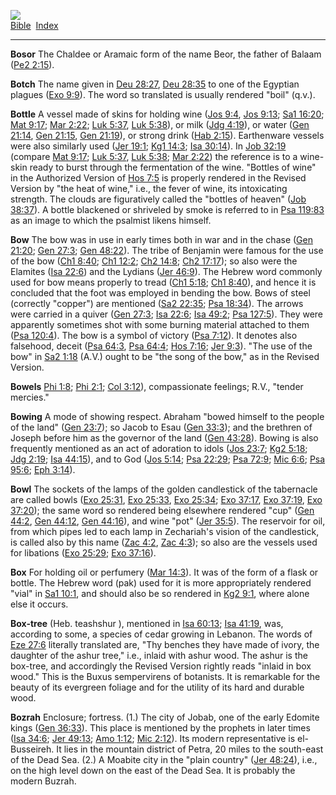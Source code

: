 [![](../../cdshop/ithlogo.png)](../../index)  
[Bible](../index)  [Index](index) 

------------------------------------------------------------------------

<span id="000">**Bosor**</span> The Chaldee or Aramaic form of the name
Beor, the father of Balaam ([Pe2 2:15](../kjv/pe2002.htm#015)).

<span id="001">**Botch**</span> The name given in [Deu
28:27](../kjv/deu028.htm#027), [Deu 28:35](../kjv/deu028.htm#035) to one
of the Egyptian plagues ([Exo 9:9](../kjv/exo009.htm#009)). The word so
translated is usually rendered "boil" (q.v.).

<span id="002">**Bottle**</span> A vessel made of skins for holding wine
([Jos 9:4](../kjv/jos009.htm#004), [Jos 9:13](../kjv/jos009.htm#013);
[Sa1 16:20](../kjv/sa1016.htm#020); [Mat 9:17](../kjv/mat009.htm#017);
[Mar 2:22](../kjv/mar002.htm#022); [Luk 5:37](../kjv/luk005.htm#037),
[Luk 5:38](../kjv/luk005.htm#038)), or milk ([Jdg
4:19](../kjv/jdg004.htm#019)), or water ([Gen
21:14](../kjv/gen021.htm#014), [Gen 21:15](../kjv/gen021.htm#015), [Gen
21:19](../kjv/gen021.htm#019)), or strong drink ([Hab
2:15](../kjv/hab002.htm#015)). Earthenware vessels were also similarly
used ([Jer 19:1](../kjv/jer019.htm#001); [Kg1
14:3](../kjv/kg1014.htm#003); [Isa 30:14](../kjv/isa030.htm#014)). In
[Job 32:19](../kjv/job032.htm#019) (compare [Mat
9:17](../kjv/mat009.htm#017); [Luk 5:37](../kjv/luk005.htm#037), [Luk
5:38](../kjv/luk005.htm#038); [Mar 2:22](../kjv/mar002.htm#022)) the
reference is to a wine-skin ready to burst through the fermentation of
the wine. "Bottles of wine" in the Authorized Version of [Hos
7:5](../kjv/hos007.htm#005) is properly rendered in the Revised Version
by "the heat of wine," i.e., the fever of wine, its intoxicating
strength. The clouds are figuratively called the "bottles of heaven"
([Job 38:37](../kjv/job038.htm#037)). A bottle blackened or shriveled by
smoke is referred to in [Psa 119:83](../kjv/psa119.htm#083) as an image
to which the psalmist likens himself.

<span id="003">**Bow**</span> The bow was in use in early times both in
war and in the chase ([Gen 21:20](../kjv/gen021.htm#020); [Gen
27:3](../kjv/gen027.htm#003); [Gen 48:22](../kjv/gen048.htm#022)). The
tribe of Benjamin were famous for the use of the bow ([Ch1
8:40](../kjv/ch1008.htm#040); [Ch1 12:2](../kjv/ch1012.htm#002); [Ch2
14:8](../kjv/ch2014.htm#008); [Ch2 17:17](../kjv/ch2017.htm#017)); so
also were the Elamites ([Isa 22:6](../kjv/isa022.htm#006)) and the
Lydians ([Jer 46:9](../kjv/jer046.htm#009)). The Hebrew word commonly
used for bow means properly to tread ([Ch1 5:18](../kjv/ch1005.htm#018);
[Ch1 8:40](../kjv/ch1008.htm#040)), and hence it is concluded that the
foot was employed in bending the bow. Bows of steel (correctly "copper")
are mentioned ([Sa2 22:35](../kjv/sa2022.htm#035); [Psa
18:34](../kjv/psa018.htm#034)). The arrows were carried in a quiver
([Gen 27:3](../kjv/gen027.htm#003); [Isa 22:6](../kjv/isa022.htm#006);
[Isa 49:2](../kjv/isa049.htm#002); [Psa 127:5](../kjv/psa127.htm#005)).
They were apparently sometimes shot with some burning material attached
to them ([Psa 120:4](../kjv/psa120.htm#004)). The bow is a symbol of
victory ([Psa 7:12](../kjv/psa007.htm#012)). It denotes also falsehood,
deceit ([Psa 64:3](../kjv/psa064.htm#003), [Psa
64:4](../kjv/psa064.htm#004); [Hos 7:16](../kjv/hos007.htm#016); [Jer
9:3](../kjv/jer009.htm#003)). "The use of the bow" in [Sa2
1:18](../kjv/sa2001.htm#018) (A.V.) ought to be "the song of the bow,"
as in the Revised Version.

<span id="004">**Bowels**</span> [Phi 1:8](../kjv/phi001.htm#008); [Phi
2:1](../kjv/phi002.htm#001); [Col 3:12](../kjv/col003.htm#012)),
compassionate feelings; R.V., "tender mercies."

<span id="005">**Bowing**</span> A mode of showing respect. Abraham
"bowed himself to the people of the land" ([Gen
23:7](../kjv/gen023.htm#007)); so Jacob to Esau ([Gen
33:3](../kjv/gen033.htm#003)); and the brethren of Joseph before him as
the governor of the land ([Gen 43:28](../kjv/gen043.htm#028)). Bowing is
also frequently mentioned as an act of adoration to idols ([Jos
23:7](../kjv/jos023.htm#007); [Kg2 5:18](../kjv/kg2005.htm#018); [Jdg
2:19](../kjv/jdg002.htm#019); [Isa 44:15](../kjv/isa044.htm#015)), and
to God ([Jos 5:14](../kjv/jos005.htm#014); [Psa
22:29](../kjv/psa022.htm#029); [Psa 72:9](../kjv/psa072.htm#009); [Mic
6:6](../kjv/mic006.htm#006); [Psa 95:6](../kjv/psa095.htm#006); [Eph
3:14](../kjv/eph003.htm#014)).

<span id="006">**Bowl**</span> The sockets of the lamps of the golden
candlestick of the tabernacle are called bowls ([Exo
25:31](../kjv/exo025.htm#031), [Exo 25:33](../kjv/exo025.htm#033), [Exo
25:34](../kjv/exo025.htm#034); [Exo 37:17](../kjv/exo037.htm#017), [Exo
37:19](../kjv/exo037.htm#019), [Exo 37:20](../kjv/exo037.htm#020)); the
same word so rendered being elsewhere rendered "cup" ([Gen
44:2](../kjv/gen044.htm#002), [Gen 44:12](../kjv/gen044.htm#012), [Gen
44:16](../kjv/gen044.htm#016)), and wine "pot" ([Jer
35:5](../kjv/jer035.htm#005)). The reservoir for oil, from which pipes
led to each lamp in Zechariah's vision of the candlestick, is called
also by this name ([Zac 4:2](../kjv/zac004.htm#002), [Zac
4:3](../kjv/zac004.htm#003)); so also are the vessels used for libations
([Exo 25:29](../kjv/exo025.htm#029); [Exo
37:16](../kjv/exo037.htm#016)).

<span id="007">**Box**</span> For holding oil or perfumery ([Mar
14:3](../kjv/mar014.htm#003)). It was of the form of a flask or bottle.
The Hebrew word (pak) used for it is more appropriately rendered "vial"
in [Sa1 10:1](../kjv/sa1010.htm#001), and should also be so rendered in
[Kg2 9:1](../kjv/kg2009.htm#001), where alone else it occurs.

<span id="008">**Box-tree**</span> (Heb. teashshur ), mentioned in [Isa
60:13](../kjv/isa060.htm#013); [Isa 41:19](../kjv/isa041.htm#019), was,
according to some, a species of cedar growing in Lebanon. The words of
[Eze 27:6](../kjv/eze027.htm#006) literally translated are, "Thy benches
they have made of ivory, the daughter of the ashur tree," i.e., inlaid
with ashur wood. The ashur is the box-tree, and accordingly the Revised
Version rightly reads "inlaid in box wood." This is the Buxus
sempervirens of botanists. It is remarkable for the beauty of its
evergreen foliage and for the utility of its hard and durable wood.

<span id="009">**Bozrah**</span> Enclosure; fortress. (1.) The city of
Jobab, one of the early Edomite kings ([Gen
36:33](../kjv/gen036.htm#033)). This place is mentioned by the prophets
in later times ([Isa 34:6](../kjv/isa034.htm#006); [Jer
49:13](../kjv/jer049.htm#013); [Amo 1:12](../kjv/amo001.htm#012); [Mic
2:12](../kjv/mic002.htm#012)). Its modern representative is
el-Busseireh. It lies in the mountain district of Petra, 20 miles to the
south-east of the Dead Sea. (2.) A Moabite city in the "plain country"
([Jer 48:24](../kjv/jer048.htm#024)), i.e., on the high level down on
the east of the Dead Sea. It is probably the modern Buzrah.

